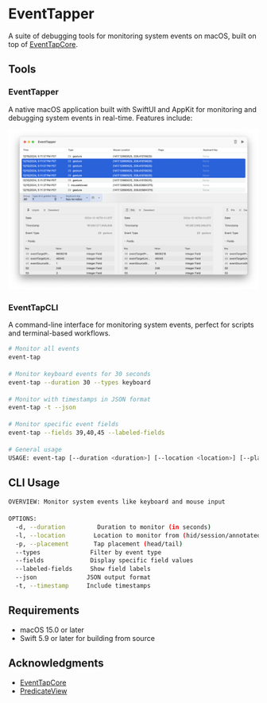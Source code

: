 # EventTapper

A suite of debugging tools for monitoring system events on macOS, built on top of [EventTapCore](https://github.com/philptr/EventTapCore).

## Tools

### EventTapper

A native macOS application built with SwiftUI and AppKit for monitoring and debugging system events in real-time. Features include:

![EventTapper Screenshot](screenshot.png)

### EventTapCLI

A command-line interface for monitoring system events, perfect for scripts and terminal-based workflows.

```bash
# Monitor all events
event-tap

# Monitor keyboard events for 30 seconds
event-tap --duration 30 --types keyboard

# Monitor with timestamps in JSON format
event-tap -t --json

# Monitor specific event fields
event-tap --fields 39,40,45 --labeled-fields

# General usage
USAGE: event-tap [--duration <duration>] [--location <location>] [--placement <placement>] [--types <types>] [--fields <fields> ...] [--labeled-fields <labeled-fields>] [--json] [--timestamp]
```

## CLI Usage

```bash
OVERVIEW: Monitor system events like keyboard and mouse input

OPTIONS:
  -d, --duration         Duration to monitor (in seconds)
  -l, --location        Location to monitor from (hid/session/annotated)
  -p, --placement       Tap placement (head/tail)
  --types              Filter by event type
  --fields             Display specific field values
  --labeled-fields     Show field labels
  --json              JSON output format
  -t, --timestamp     Include timestamps
```

## Requirements

- macOS 15.0 or later
- Swift 5.9 or later for building from source

## Acknowledgments

- [EventTapCore](https://github.com/philptr/EventTapCore)
- [PredicateView](https://github.com/philptr/PredicateView)
